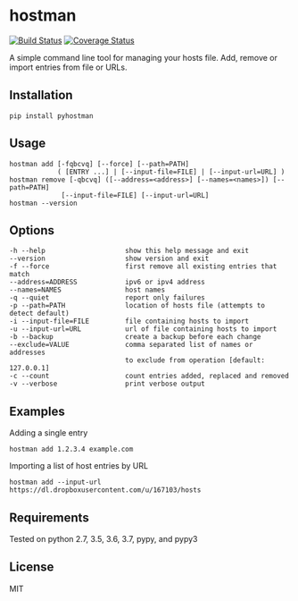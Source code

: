 hostman
========
[![Build Status](https://api.travis-ci.org/jonhadfield/hostman.svg?branch=devel)](https://travis-ci.org/jonhadfield/hostman) [![Coverage Status](https://coveralls.io/repos/jonhadfield/hostman/badge.svg?branch=devel&service=github)](https://coveralls.io/github/jonhadfield/hostman?branch=devel)

A simple command line tool for managing your hosts file.
Add, remove or import entries from file or URLs.

Installation
------------
    pip install pyhostman


Usage
------------
    hostman add [-fqbcvq] [--force] [--path=PATH]
                ( [ENTRY ...] | [--input-file=FILE] | [--input-url=URL] )
    hostman remove [-qbcvq] ([--address=<address>] [--names=<names>]) [--path=PATH]
                 [--input-file=FILE] [--input-url=URL]
    hostman --version

Options
------------
    -h --help                    show this help message and exit
    --version                    show version and exit
    -f --force                   first remove all existing entries that match
    --address=ADDRESS            ipv6 or ipv4 address
    --names=NAMES                host names
    -q --quiet                   report only failures
    -p --path=PATH               location of hosts file (attempts to detect default)
    -i --input-file=FILE         file containing hosts to import
    -u --input-url=URL           url of file containing hosts to import
    -b --backup                  create a backup before each change
    --exclude=VALUE              comma separated list of names or addresses
                                 to exclude from operation [default: 127.0.0.1]
    -c --count                   count entries added, replaced and removed
    -v --verbose                 print verbose output

Examples
------------
Adding a single entry

    hostman add 1.2.3.4 example.com

Importing a list of host entries by URL

    hostman add --input-url https://dl.dropboxusercontent.com/u/167103/hosts

Requirements
------------
Tested on python 2.7, 3.5, 3.6, 3.7, pypy, and pypy3


License
-------

MIT
